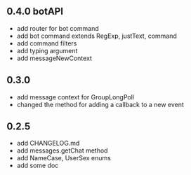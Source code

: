 ## 0.4.0 botAPI

* add router for bot command
* add bot command extends RegExp, justText, command
* add command filters
* add typing argument
* add messageNewContext

## 0.3.0

* add message context for GroupLongPoll
* changed the method for adding a callback to a new event

## 0.2.5

* add CHANGELOG.md
* add messages.getChat method
* add NameCase, UserSex enums
* add some doc